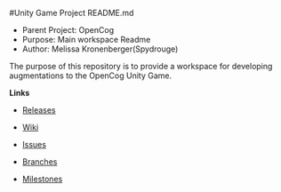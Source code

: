 #Unity Game Project README.md  

* Parent Project: OpenCog
* Purpose: Main workspace Readme  
* Author: Melissa Kronenberger(Spydrouge)  

The purpose of this repository is to provide a workspace for developing augmentations to the OpenCog Unity Game. 

**Links**  
* [Releases](https://github.com/Spydrouge/UnityGame_spydr/releases)  
* [Wiki](https://github.com/Spydrouge/UnityGame_spydr/wiki)  

* [Issues](https://github.com/Spydrouge/UnityGame_spydr/issues)  
* [Branches](https://github.com/Spydrouge/UnityGame_spydr/branches)  
* [Milestones](https://github.com/Spydrouge/UnityGame_spydr/milestones)  
 

